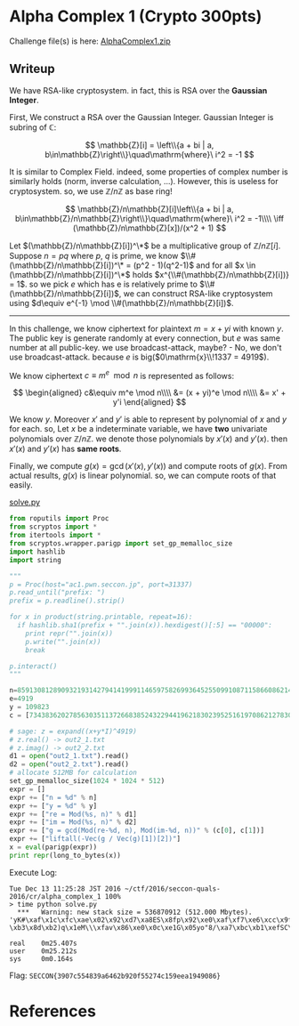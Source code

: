 Alpha Complex 1 (Crypto 300pts)
===================================

Challenge file(s) is here: [AlphaComplex1.zip](AlphaComplex1.zip)

## Writeup
We have RSA-like cryptosystem. in fact, this is RSA over the **Gaussian Integer**.

First, We construct a RSA over the Gaussian Integer. Gaussian Integer is subring of $\mathbb{C}$:

$$
\mathbb{Z}[i] = \left\\{a + bi | a, b\in\mathbb{Z}\right\\}\quad\mathrm{where}\ i^2 = -1
$$

It is similar to Complex Field. indeed, some properties of complex number is similarly holds (norm, inverse calculation, ...). However, this is useless for cryptosystem. so, we use $\mathbb{Z} / n\mathbb{Z}$ as base ring!

$$
\mathbb{Z}/n\mathbb{Z}[i]\left\\{a + bi | a, b\in\mathbb{Z}/n\mathbb{Z}\right\\}\quad\mathrm{where}\ i^2 = -1\\\\
\iff (\mathbb{Z}/n\mathbb{Z}[x])/(x^2 + 1)
$$

Let $(\mathbb{Z}/n\mathbb{Z}[i])^\*$ be a multiplicative group of $\mathbb{Z}/n\mathbb{Z}[i]$. Suppose $n = pq$ where $p$, $q$ is prime, we know $\\#(\mathbb{Z}/n\mathbb{Z}[i])^\* = (p^2 - 1)(q^2-1)$ and for all $x \in (\mathbb{Z}/n\mathbb{Z}[i])^\*$ holds $x^{\\#(\mathbb{Z}/n\mathbb{Z}[i])} = 1$. so we pick $e$ which has e is relatively prime to $\\#(\mathbb{Z}/n\mathbb{Z}[i])$, we can construct RSA-like cryptosystem using $d\equiv e^{-1} \mod \\#(\mathbb{Z}/n\mathbb{Z}[i])$.

----

In this challenge, we know ciphertext for plaintext $m = x + yi$ with known $y$. The public key is generate randomly at every connection, but $e$ was same number at all public-key. we use broadcast-attack, maybe? - No, we don't use broadcast-attack. because $e$ is big($0\mathrm{x}\\!1337 = 4919$).

We know ciphertext $c \equiv m^e \mod n$ is represented as follows:

$$
\begin{aligned}
c&\equiv m^e \mod n\\\\
&= (x + yi)^e \mod n\\\\
&= x' + y'i
\end{aligned}
$$

We know $y$. Moreover $x'$ and $y'$ is able to represent by polynomial of $x$ and $y$  for each. so, Let $x$ be a indeterminate variable, we have **two** univariate polynomials over $\mathbb{Z}/n\mathbb{Z}$. we denote those polynomials by $x'(x)$ and $y'(x)$. then $x'(x)$ and $y'(x)$ has **same roots**.

Finally, we compute $g(x) = \gcd(x'(x), y'(x))$ and compute roots of $g(x)$. From actual results, $g(x)$ is linear polynomial. so, we can compute roots of that easily.

[solve.py](solve.py)

```python
from roputils import Proc
from scryptos import *
from itertools import *
from scryptos.wrapper.parigp import set_gp_memalloc_size
import hashlib
import string

"""
p = Proc(host="ac1.pwn.seccon.jp", port=31337)
p.read_until("prefix: ")
prefix = p.readline().strip()

for x in product(string.printable, repeat=16):
  if hashlib.sha1(prefix + "".join(x)).hexdigest()[:5] == "00000":
    print repr("".join(x))
    p.write("".join(x))
    break

p.interact()
"""

n=85913081289093219314279414199911465975826993645255099108711586608621408324014021787874679342549096244529235932586709419001980975828323391172145792836579199724931013820275272212225060955572024694062338567977737291578560186799120393834106834908399529875670248954839313057047385142493049783648656051266200679539
e=4919
y = 109823
c = [7343836202785630351137266838524322944196218302395251619708621278307028537163796438017957382700469113231065259304446768938126604072292056771961938036191098188575796583664333657843736555276833510818568441987946108063187232471647366362615025383861649632471364729561625292996669722943156467517886902288663376530, 78805899264837359127934361704813657728028495417225274572152492070945573113436642696718282244964253253778011656522230634179033236200136511174534988947704854580923553360972284483058586894235508191718244903134393200667608836101550862777775562092269758188940713875300829889369313825258345746287364875750361695453]

# sage: z = expand((x+y*I)^4919)
# z.real() -> out2_1.txt
# z.imag() -> out2_2.txt
d1 = open("out2_1.txt").read()
d2 = open("out2_2.txt").read()
# allocate 512MB for calculation
set_gp_memalloc_size(1024 * 1024 * 512)
expr = []
expr += ["n = %d" % n]
expr += ["y = %d" % y]
expr += ["re = Mod(%s, n)" % d1]
expr += ["im = Mod(%s, n)" % d2]
expr += ["g = gcd(Mod(re-%d, n), Mod(im-%d, n))" % (c[0], c[1])]
expr += ["liftall(-Vec(g / Vec(g)[1])[2])"]
x = eval(parigp(expr))
print repr(long_to_bytes(x))
```

Execute Log:

```
Tue Dec 13 11:25:28 JST 2016 ~/ctf/2016/seccon-quals-2016/cr/alpha_complex_1 100%
> time python solve.py 
  ***   Warning: new stack size = 536870912 (512.000 Mbytes).
'yK#\xaf\x1c\xfc\xae\x02\x92\xd7\xa8ES\x8fp\x92\xe0\xaf\xf7\xe6\xcc\x9fR%\xe6T\x90\x9cB4\xbcX;\xe4\x11?\xb3\x8d\xb2)q\x1eM\\\xfav\x86\xe0\x0c\xe1G\x05yo"8/\xa7\xbc\xb1\xefSC\x96Y\xe1\x14\x8f\x11\xb4:\xe3\xc3G\xb4\xe5\xb1\x00SECCON{3907c554839a6462b920f55274c159eea1949086}'

real    0m25.407s
user    0m25.212s
sys     0m0.164s
```

Flag: `SECCON{3907c554839a6462b920f55274c159eea1949086}`


# References